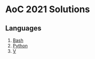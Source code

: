 # AoC 2021 Solutions

## Languages
1. [Bash](https://www.gnu.org/software/bash/)
2. [Python](https://www.python.org/)
3. [V](https://vlang.io)
